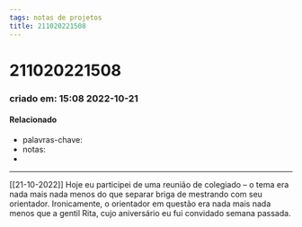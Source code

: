 ```yaml
---
tags: notas de projetos
title: 211020221508
---
```

# 211020221508
### criado em: 15:08 2022-10-21

#### Relacionado
- palavras-chave: 
- notas:
- 
---

[[21-10-2022]]
Hoje eu participei de uma reunião de colegiado – o tema era nada mais nada menos do que separar briga de mestrando com seu orientador. Ironicamente, o orientador em questão era nada mais nada menos que a gentil Rita, cujo aniversário eu fui convidado semana passada.
